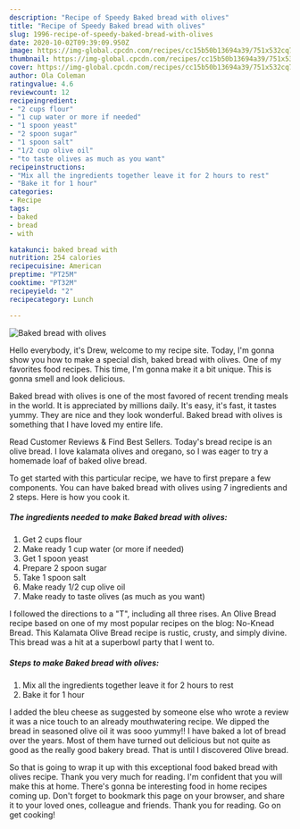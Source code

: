 ```yaml
---
description: "Recipe of Speedy Baked bread with olives"
title: "Recipe of Speedy Baked bread with olives"
slug: 1996-recipe-of-speedy-baked-bread-with-olives
date: 2020-10-02T09:39:09.950Z
image: https://img-global.cpcdn.com/recipes/cc15b50b13694a39/751x532cq70/baked-bread-with-olives-recipe-main-photo.jpg
thumbnail: https://img-global.cpcdn.com/recipes/cc15b50b13694a39/751x532cq70/baked-bread-with-olives-recipe-main-photo.jpg
cover: https://img-global.cpcdn.com/recipes/cc15b50b13694a39/751x532cq70/baked-bread-with-olives-recipe-main-photo.jpg
author: Ola Coleman
ratingvalue: 4.6
reviewcount: 12
recipeingredient:
- "2 cups flour"
- "1 cup water or more if needed"
- "1 spoon yeast"
- "2 spoon sugar"
- "1 spoon salt"
- "1/2 cup olive oil"
- "to taste olives as much as you want"
recipeinstructions:
- "Mix all the ingredients together leave it for 2 hours to rest"
- "Bake it for 1 hour"
categories:
- Recipe
tags:
- baked
- bread
- with

katakunci: baked bread with 
nutrition: 254 calories
recipecuisine: American
preptime: "PT25M"
cooktime: "PT32M"
recipeyield: "2"
recipecategory: Lunch

---
```



![Baked bread with olives](https://img-global.cpcdn.com/recipes/cc15b50b13694a39/751x532cq70/baked-bread-with-olives-recipe-main-photo.jpg)

Hello everybody, it's Drew, welcome to my recipe site. Today, I'm gonna show you how to make a special dish, baked bread with olives. One of my favorites food recipes. This time, I'm gonna make it a bit unique. This is gonna smell and look delicious.

Baked bread with olives is one of the most favored of recent trending meals in the world. It is appreciated by millions daily. It's easy, it's fast, it tastes yummy. They are nice and they look wonderful. Baked bread with olives is something that I have loved my entire life.

Read Customer Reviews &amp; Find Best Sellers. Today&#39;s bread recipe is an olive bread. I love kalamata olives and oregano, so I was eager to try a homemade loaf of baked olive bread.


To get started with this particular recipe, we have to first prepare a few components. You can have baked bread with olives using 7 ingredients and 2 steps. Here is how you cook it.

<!--inarticleads1-->

##### The ingredients needed to make Baked bread with olives:

1. Get 2 cups flour
1. Make ready 1 cup water (or more if needed)
1. Get 1 spoon yeast
1. Prepare 2 spoon sugar
1. Take 1 spoon salt
1. Make ready 1/2 cup olive oil
1. Make ready to taste olives (as much as you want)


I followed the directions to a &#34;T&#34;, including all three rises. An Olive Bread recipe based on one of my most popular recipes on the blog: No-Knead Bread. This Kalamata Olive Bread recipe is rustic, crusty, and simply divine. This bread was a hit at a superbowl party that I went to. 

<!--inarticleads2-->

##### Steps to make Baked bread with olives:

1. Mix all the ingredients together leave it for 2 hours to rest
1. Bake it for 1 hour


I added the bleu cheese as suggested by someone else who wrote a review it was a nice touch to an already mouthwatering recipe. We dipped the bread in seasoned olive oil it was sooo yummy!! I have baked a lot of bread over the years. Most of them have turned out delicious but not quite as good as the really good bakery bread. That is until I discovered Olive bread. 

So that is going to wrap it up with this exceptional food baked bread with olives recipe. Thank you very much for reading. I'm confident that you will make this at home. There's gonna be interesting food in home recipes coming up. Don't forget to bookmark this page on your browser, and share it to your loved ones, colleague and friends. Thank you for reading. Go on get cooking!
